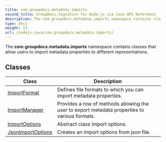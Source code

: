 ```yaml
---
title: com.groupdocs.metadata.imports
second_title: GroupDocs.Signature for Node.js via Java API Reference
description: The com.groupdocs.metadata.imports namespace contains classes that allow users to import metadata properties to different representations.
type: docs
weight: 13
url: /nodejs-java/com.groupdocs.metadata.imports/
---
```


The **com.groupdocs.metadata.imports** namespace contains classes that allow users to import metadata properties to different representations.


## Classes

| Class | Description |
| --- | --- |
| [ImportFormat](../com.groupdocs.metadata.imports/importformat) | Defines file formats to which you can import metadata properties. |
| [ImportManager](../com.groupdocs.metadata.imports/importmanager) | Provides a row of methods allowing the user to export metadata properties to various formats. |
| [ImportOptions](../com.groupdocs.metadata.imports/importoptions) | Abstract class import options. |
| [JsonImportOptions](../com.groupdocs.metadata.imports/jsonimportoptions) | Creates an import options from json file. |

